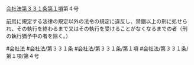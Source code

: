 [会社法第３３１条第１項](会社法＿＿＿＿第３３１条第１項)第４号

[前号](会社法＿＿＿＿第３３１条第１項第３号)に規定する法律の規定以外の法令の規定に違反し、禁錮以上の刑に処せられ、その執行を終わるまで又はその執行を受けることがなくなるまでの者（刑の執行猶予中の者を除く。）


#会社法
#会社法/第３３１条
#会社法/第３３１条/第１項
#会社法/第３３１条/第１項/第４号
